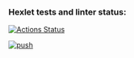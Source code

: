 ### Hexlet tests and linter status:
[![Actions Status](https://github.com/AslanFazyltegi/devops-for-programmers-project-74/actions/workflows/hexlet-check.yml/badge.svg)](https://github.com/AslanFazyltegi/devops-for-programmers-project-74/actions)

[![push](https://github.com/AslanFazyltegi/devops-for-programmers-project-74/actions/workflows/push.yml/badge.svg)](https://github.com/AslanFazyltegi/devops-for-programmers-project-74/actions/workflows/push.yml)
